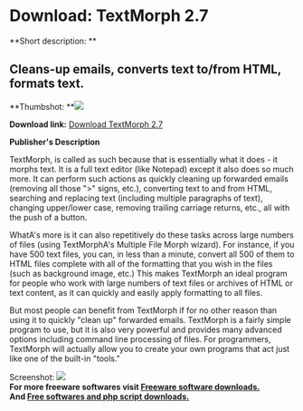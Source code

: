 # Download: TextMorph 2.7

**Short description: **

## Cleans-up emails, converts text to/from HTML, formats text.

  
**Thumbshot: **![](http://www.freewarefiles.com/screenshot/textmorph2_md.jpg)   
  
**Download link:** [Download TextMorph 2.7](http://freesoftwares.boysofts.com/TextMorph_program_8518.html)  
  

**Publisher's Description**  
  

TextMorph, is called as such because that is essentially what it does - it
morphs text. It is a full text editor (like Notepad) except it also does so
much more. It can perform such actions as quickly cleaning up forwarded emails
(removing all those ">" signs, etc.), converting text to and from HTML,
searching and replacing text (including multiple paragraphs of text), changing
upper/lower case, removing trailing carriage returns, etc., all with the push
of a button.

WhatA's more is it can also repetitively do these tasks across large numbers
of files (using TextMorphA's Multiple File Morph wizard). For instance, if you
have 500 text files, you can, in less than a minute, convert all 500 of them
to HTML files complete with all of the formatting that you wish in the files
(such as background image, etc.) This makes TextMorph an ideal program for
people who work with large numbers of text files or archives of HTML or text
content, as it can quickly and easily apply formatting to all files.

But most people can benefit from TextMorph if for no other reason than using
it to quickly "clean up" forwarded emails. TextMorph is a fairly simple
program to use, but it is also very powerful and provides many advanced
options including command line processing of files. For programmers, TextMorph
will actually allow you to create your own programs that act just like one of
the built-in "tools."

  
  
Screenshot: ![](http://www.freewarefiles.com/screenshot/textmorph2.jpg)  
**For more freeware softwares visit [Freeware software downloads.](http://freesoftwares.boysofts.com/)**   
**And [Free softwares and php script downloads.](http://www.boysofts.com/)**

